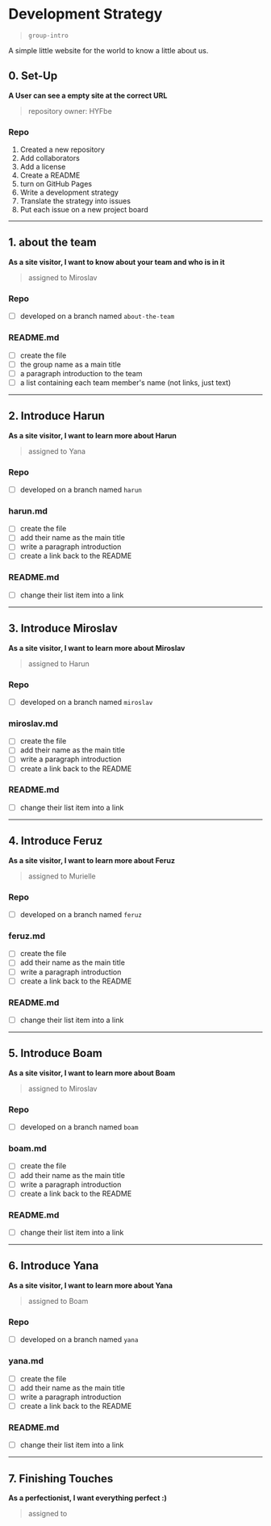 # Development Strategy

> `group-intro`

A simple little website for the world to know a little about us.

## 0. Set-Up

__A User can see a empty site at the correct URL__

> repository owner: HYFbe

### Repo

1. Created a new repository
1. Add collaborators
1. Add a license
1. Create a README
1. turn on GitHub Pages
1. Write a development strategy
1. Translate the strategy into issues
1. Put each issue on a new project board

---

## 1. about the team

__As a site visitor, I want to know about your team and who is in it__

> assigned to Miroslav

### Repo

- [ ] developed on a branch named `about-the-team`

### README.md

- [ ] create the file
- [ ] the group name as a main title
- [ ] a paragraph introduction to the team
- [ ] a list containing each team member's name (not links, just text)

---

## 2. Introduce Harun

__As a site visitor, I want to learn more about Harun__

> assigned to Yana

### Repo

- [ ] developed on a branch named `harun`

### harun.md

- [ ] create the file
- [ ] add their name as the main title
- [ ] write a paragraph introduction
- [ ] create a link back to the README

### README.md

- [ ] change their list item into a link

---

## 3. Introduce Miroslav

__As a site visitor, I want to learn more about Miroslav__

> assigned to Harun

### Repo

- [ ] developed on a branch named `miroslav`

### miroslav.md

- [ ] create the file
- [ ] add their name as the main title
- [ ] write a paragraph introduction
- [ ] create a link back to the README

### README.md

- [ ] change their list item into a link

---

## 4. Introduce Feruz

__As a site visitor, I want to learn more about Feruz__

> assigned to Murielle

### Repo

- [ ] developed on a branch named `feruz`

### feruz.md

- [ ] create the file
- [ ] add their name as the main title
- [ ] write a paragraph introduction
- [ ] create a link back to the README

### README.md

- [ ] change their list item into a link

---

## 5. Introduce Boam

__As a site visitor, I want to learn more about Boam__

> assigned to Miroslav

### Repo

- [ ] developed on a branch named `boam`

### boam.md

- [ ] create the file
- [ ] add their name as the main title
- [ ] write a paragraph introduction
- [ ] create a link back to the README

### README.md

- [ ] change their list item into a link

---

## 6. Introduce Yana

__As a site visitor, I want to learn more about Yana__

> assigned to Boam

### Repo

- [ ] developed on a branch named `yana`

### yana.md

- [ ] create the file
- [ ] add their name as the main title
- [ ] write a paragraph introduction
- [ ] create a link back to the README

### README.md

- [ ] change their list item into a link

---

## 7. Finishing Touches

__As a perfectionist, I want everything perfect :)__

> assigned to 
